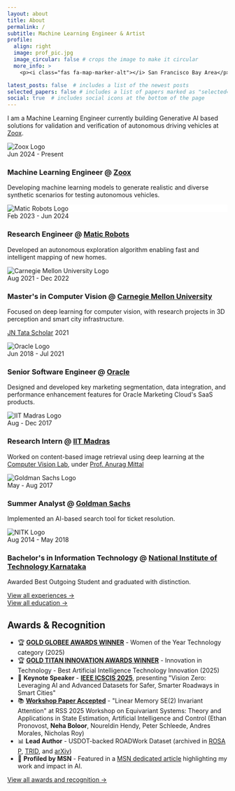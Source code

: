 ```yaml
---
layout: about
title: About
permalink: /
subtitle: Machine Learning Engineer & Artist
profile:
  align: right
  image: prof_pic.jpg
  image_circular: false # crops the image to make it circular
  more_info: >
    <p><i class="fas fa-map-marker-alt"></i> San Francisco Bay Area</p>

latest_posts: false  # includes a list of the newest posts
selected_papers: false # includes a list of papers marked as "selected={true}"
social: true  # includes social icons at the bottom of the page
---
```


I am a Machine Learning Engineer currently building Generative AI based solutions for validation and verification of autonomous driving vehicles at [Zoox](https://zoox.com/).

<div class="timeline">
  <!-- Zoox -->
  <div class="timeline-entry">
    <div class="timeline-logo zoox-logo">
      <img src="/assets/img/zoox-logo.png" alt="Zoox Logo" />
    </div>
    <div class="timeline-year">Jun 2024 - Present</div>
    <div class="timeline-content">
      <h3>Machine Learning Engineer @ <a href="https://zoox.com/">Zoox</a></h3>
        <p>Developing machine learning models to generate realistic and diverse synthetic scenarios for testing autonomous vehicles.</p>
    </div>
  </div>
  
  <!-- Matic Robots -->
  <div class="timeline-entry">
    <div class="timeline-logo" style="background-color: white;">
      <img src="/assets/img/matic-logo.svg" alt="Matic Robots Logo" />
    </div>
    <div class="timeline-year">Feb 2023 - Jun 2024</div>
    <div class="timeline-content">
      <h3>Research Engineer @ <a href="https://maticrobots.com/">Matic Robots</a></h3>
        <p>Developed an autonomous exploration algorithm enabling fast and intelligent mapping of new homes.</p>
    </div>
  </div>
  
  <!-- CMU -->
  <div class="timeline-entry">
    <div class="timeline-logo">
      <img src="/assets/img/cmu-logo.png" alt="Carnegie Mellon University Logo" />
    </div>
    <div class="timeline-year">Aug 2021 - Dec 2022</div>
    <div class="timeline-content">
      <h3>Master's in Computer Vision @ <a href="https://www.cmu.edu/">Carnegie Mellon University</a></h3>
      <p>Focused on deep learning for computer vision, with research projects in 3D perception and smart city infrastructure.</p>
      <p><a href="https://jntataendowment.org/">JN Tata Scholar</a> 2021</p>
    </div>
  </div>
  
  <!-- Oracle Marketing Cloud -->
  <div class="timeline-entry">
    <div class="timeline-logo oracle-logo">
      <img src="/assets/img/oracle-logo.png" alt="Oracle Logo" />
    </div>
    <div class="timeline-year">Jun 2018 - Jul 2021</div>
    <div class="timeline-content">
      <h3>Senior Software Engineer @ <a href="https://www.oracle.com/">Oracle</a></h3>
        <p>Designed and developed key marketing segmentation, data integration, and performance enhancement features for Oracle Marketing Cloud's SaaS products.</p>
    </div>
  </div>
  
  <!-- IIT Madras -->
  <div class="timeline-entry">
    <div class="timeline-logo">
      <img src="/assets/img/iitm-logo.png" alt="IIT Madras Logo" />
    </div>
    <div class="timeline-year">Aug - Dec 2017</div>
    <div class="timeline-content">
      <h3>Research Intern @ <a href="https://www.iitm.ac.in/">IIT Madras</a></h3>
        <p>Worked on content-based image retrieval using deep learning at the <a href="https://www.cse.iitm.ac.in/lab_details.php?arg=NQ==">Computer Vision Lab</a>, under <a href="https://www.cse.iitm.ac.in/~amittal/">Prof. Anurag Mittal</a></p>
    </div>
  </div>
  
  <!-- Goldman Sachs -->
  <div class="timeline-entry">
    <div class="timeline-logo">
      <img src="/assets/img/goldman-sachs-logo.png" alt="Goldman Sachs Logo" />
    </div>
    <div class="timeline-year">May - Aug 2017</div>
    <div class="timeline-content">
      <h3>Summer Analyst @ <a href="https://www.goldmansachs.com/">Goldman Sachs</a></h3>
        <p>Implemented an AI-based search tool for ticket resolution.</p>
    </div>
  </div>
  
  <!-- NITK -->
  <div class="timeline-entry">
    <div class="timeline-logo">
      <img src="/assets/img/nitk-logo.png" alt="NITK Logo" />
    </div>
    <div class="timeline-year">Aug 2014 - May 2018</div>
    <div class="timeline-content">
      <h3>Bachelor's in Information Technology @ <a href="https://www.nitk.ac.in/">National Institute of Technology Karnataka</a></h3>
        <p>Awarded Best Outgoing Student and graduated with distinction.</p>
    </div>
  </div>
</div>

<div class="row mt-2">
  <div class="col">
    <a href="/experience" class="view-all-link">View all experiences →</a>
  </div>
</div>

<div class="row mt-2 mb-4">
  <div class="col">
    <a href="/education" class="view-all-link">View all education →</a>
  </div>
</div>

<!-- Awards & Recognition Section -->
<div class="awards-highlights mt-5">
  <h2 class="section-heading">Awards & Recognition</h2>
  <ul class="awards-list">
    <li>🏆 <strong><a href="https://globeeawards.com/achievement/winners/" target="_blank">GOLD GLOBEE AWARDS WINNER</a></strong> - Women of the Year Technology category (2025)</li>
    <li>🏆 <strong><a href="https://titaninnovationawards.com/winner.php" target="_blank">GOLD TITAN INNOVATION AWARDS WINNER</a></strong> - Innovation in Technology - Best Artificial Intelligence Technology Innovation (2025)</li>
    <li>🎤 <strong>Keynote Speaker</strong> - <strong><a href="https://www.icscis.net/speaker" target="_blank">IEEE ICSCIS 2025</a></strong>, presenting "Vision Zero: Leveraging AI and Advanced Datasets for Safer, Smarter Roadways in Smart Cities"</li>
    <li>📚 <strong><a href="https://equisystems.github.io/index.html#accepted" target="_blank">Workshop Paper Accepted</a></strong> - "Linear Memory SE(2) Invariant Attention" at RSS 2025 Workshop on Equivariant Systems: Theory and Applications in State Estimation, Artificial Intelligence and Control (Ethan Pronovost, <strong>Neha Boloor</strong>, Noureldin Hendy, Peter Schleede, Andres Morales, Nicholas Roy)</li>
    <li>📊 <strong>Lead Author</strong> - USDOT-backed ROADWork Dataset (archived in <a href="https://rosap.ntl.bts.gov/view/dot/68805" target="_blank">ROSA P</a>, <a href="https://trid.trb.org/View/2236985" target="_blank">TRID</a>, and <a href="https://arxiv.org/pdf/2406.07661" target="_blank">arXiv</a>)</li>
    <li>📝 <strong>Profiled by MSN</strong> - Featured in a <a href="https://www.msn.com/en-us/news/other/teaching-machines-to-see-how-ai-is-transforming-computer-vision-and-deep-learning-research/ar-AA1F8Wvh?ocid=socialshare" target="_blank">MSN dedicated article</a> highlighting my work and impact in AI.</li>
  </ul>
  
  <!-- <div class="additional-awards mt-3">
    <p><em>Plus 650+ additional awards across STEM, arts, </em></p>
  </div> -->
</div>


<div class="row mt-2 mb-4">
  <div class="col">
    <a href="/awards" class="view-all-link">View all awards and recognition →</a>
  </div>
</div>
